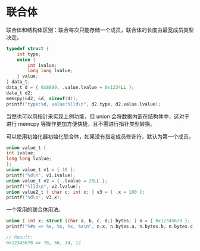 联合体
===

联合体和结构体区别：联合每次只能存储一个成员，联合体的长度由最宽成员类型决定。

```c
typedef struct {
    int type;
    union {
        int ivalue;
        long long lvalue;
    } value;
} data_t;
data_t d = { 0x8899, .value.lvalue = 0x1234LL };
data_t d2;
memcpy(&d2, &d, sizeof(d));
printf("type:%d, value:%lld\n", d2.type, d2.value.lvalue);
```

当然也可以用指针来实现上例功能，但 union 会将数据内嵌在结构体中，这对于进行 memcpy 等操作更加方便快捷，且不需进行指针类型转换。

可以使用初始化器初始化联合体，如果没有指定成员修饰符，默认为第一个成员。

```c
union value_t {
int ivalue;
long long lvalue;
};
union value_t v1 = { 10 };
printf("%d\n", v1.ivalue);
union value_t v2 = { .lvalue = 20LL };
printf("%lld\n", v2.lvalue);
union value2_t { char c; int x; } v3 = { .x = 100 };
printf("%d\n", v3.x);
```

一个常用的联合体用法。

```c
union { int x; struct {char a, b, c, d;} bytes; } n = { 0x12345678 };
printf("%#x => %x, %x, %x, %x\n", n.x, n.bytes.a, n.bytes.b, n.bytes.c, n.bytes.d);

// Result:
0x12345678 => 78, 56, 34, 12
```

